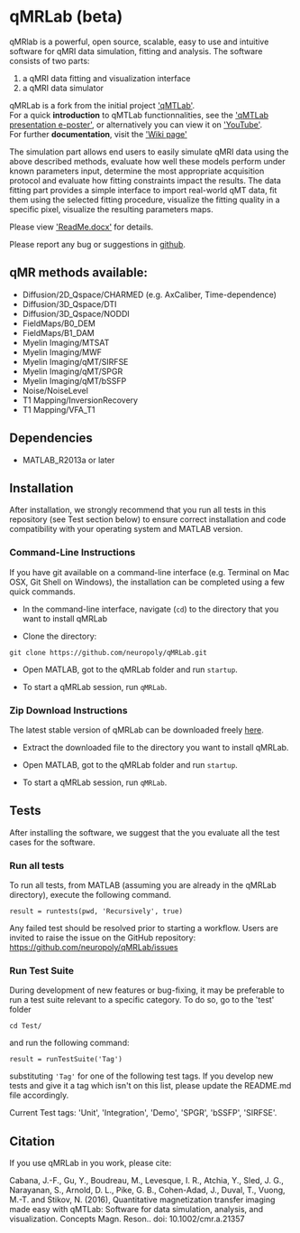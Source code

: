 # qMRLab (beta)

qMRlab is a powerful, open source, scalable, easy to use and intuitive software for qMRI data simulation, fitting and analysis. The software consists of two parts:
1) a qMRI data fitting and visualization interface
2) a qMRI data simulator


qMRLab is a fork from the initial project ['qMTLab'](https://github.com/neuropoly/qMTLab).  
For a quick **introduction** to qMTLab functionnalities, see the ['qMTLab presentation e-poster'](https://github.com/neuropoly/qMRLab/raw/master/Documentation/qMTLab-Presentation.ppsx), or alternatively you can view it on ['YouTube'](https://youtu.be/WG0tVe-SFww).  
For further **documentation**, visit the ['Wiki page'](https://github.com/neuropoly/qMRLab/wiki) 

The simulation part allows end users to easily simulate qMRI data using the above described methods, evaluate how well these models perform under known parameters input, determine the most appropriate acquisition protocol and evaluate how fitting constraints impact the results. 
The data fitting part provides a simple interface to import real-world qMT data, fit them using the selected fitting procedure, visualize the fitting quality in a specific pixel, visualize the resulting parameters maps.

Please view ['ReadMe.docx'](https://github.com/neuropoly/qMRLab/raw/master/Documentation/ReadMe.docx) for details.

Please report any bug or suggestions in [github](https://github.com/neuropoly/qMRLab/issues).

## qMR methods available:
* Diffusion/2D_Qspace/CHARMED (e.g. AxCaliber, Time-dependence)
* Diffusion/3D_Qspace/DTI
* Diffusion/3D_Qspace/NODDI
* FieldMaps/B0_DEM
* FieldMaps/B1_DAM
* Myelin Imaging/MTSAT
* Myelin Imaging/MWF
* Myelin Imaging/qMT/SIRFSE
* Myelin Imaging/qMT/SPGR
* Myelin Imaging/qMT/bSSFP
* Noise/NoiseLevel
* T1 Mapping/InversionRecovery
* T1 Mapping/VFA_T1
    
## Dependencies

* MATLAB_R2013a or later

## Installation

After installation, we strongly recommend that you run all tests in this repository (see Test section below) to ensure correct installation and code compatibility with your operating system and MATLAB version.

### Command-Line Instructions

If you have git available on a command-line interface (e.g. Terminal on Mac OSX, Git Shell on Windows), the installation can be completed using a few quick commands.

* In the command-line interface, navigate (`cd`) to the directory that you want to install qMRLab

* Clone the directory:

`git clone https://github.com/neuropoly/qMRLab.git`

* Open MATLAB, got to the qMRLab folder and run `startup`.

* To start a qMRLab session, run `qMRLab`.

### Zip Download Instructions

The latest stable version of qMRLab can be downloaded freely [here](https://github.com/neuropoly/qMRLab/tarball/master).

* Extract the downloaded file to the directory you want to install qMRLab.

* Open MATLAB, got to the qMRLab folder and run `startup`.

* To start a qMRLab session, run `qMRLab`.

## Tests

After installing the software, we suggest that the you evaluate all the test cases for the software. 

### Run all tests

To run all tests, from MATLAB (assuming you are already in the qMRLab directory), execute the following command.

`result = runtests(pwd, 'Recursively', true)`

Any failed test should be resolved prior to starting a workflow. Users are invited to raise the issue on the GitHub
repository: https://github.com/neuropoly/qMRLab/issues

### Run Test Suite

During development of new features or bug-fixing, it may be preferable to run a test suite relevant to a specific category.
To do so, go to the 'test' folder

`cd Test/`

and run the following command:

`result = runTestSuite('Tag')`

substituting `'Tag'` for one of the following test tags. If you develop new tests and give it a tag which isn't on this list,
please update the README.md file accordingly.

Current Test tags: 'Unit', 'Integration', 'Demo', 'SPGR', 'bSSFP', 'SIRFSE'.

## Citation

If you use qMRLab in you work, please cite:

Cabana, J.-F., Gu, Y., Boudreau, M., Levesque, I. R., Atchia, Y., Sled, J. G., Narayanan, S., Arnold, D. L., Pike, G. B., Cohen-Adad, J., Duval, T., Vuong, M.-T. and Stikov, N. (2016), Quantitative magnetization transfer imaging made easy with qMTLab: Software for data simulation, analysis, and visualization. Concepts Magn. Reson.. doi: 10.1002/cmr.a.21357
